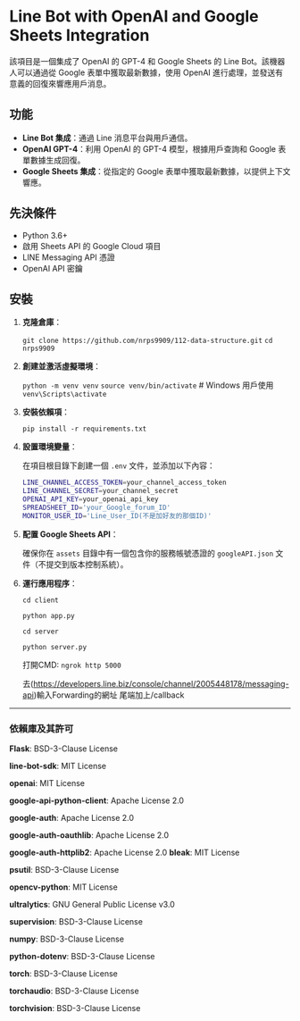 # Line Bot with OpenAI and Google Sheets Integration

該項目是一個集成了 OpenAI 的 GPT-4 和 Google Sheets 的 Line Bot。該機器人可以通過從 Google 表單中獲取最新數據，使用 OpenAI 進行處理，並發送有意義的回復來響應用戶消息。

## 功能

- **Line Bot 集成**：通過 Line 消息平台與用戶通信。
- **OpenAI GPT-4**：利用 OpenAI 的 GPT-4 模型，根據用戶查詢和 Google 表單數據生成回復。
- **Google Sheets 集成**：從指定的 Google 表單中獲取最新數據，以提供上下文響應。

## 先決條件

- Python 3.6+
- 啟用 Sheets API 的 Google Cloud 項目
- LINE Messaging API 憑證
- OpenAI API 密鑰

## 安裝


1. **克隆倉庫**：

   `git clone https://github.com/nrps9909/112-data-structure.git`
   `cd nrps9909`

2. **創建並激活虛擬環境**：

   `python -m venv venv`
   `source venv/bin/activate`  # Windows 用戶使用 `venv\Scripts\activate`

3. **安裝依賴項**：

   `pip install -r requirements.txt`

4. **設置環境變量**：

   在項目根目錄下創建一個 `.env` 文件，並添加以下內容：
   ```sh
   LINE_CHANNEL_ACCESS_TOKEN=your_channel_access_token
   LINE_CHANNEL_SECRET=your_channel_secret
   OPENAI_API_KEY=your_openai_api_key
   SPREADSHEET_ID='your_Google_forum_ID'
   MONITOR_USER_ID='Line_User_ID(不是加好友的那個ID)'
   ```
5. **配置 Google Sheets API**：

   確保你在 `assets` 目錄中有一個包含你的服務帳號憑證的 `googleAPI.json` 文件（不提交到版本控制系統）。

6. **運行應用程序**：

   `cd client`
   
   `python app.py`

   `cd server`
   
   `python server.py`

   打開CMD:
   `ngrok http 5000`

   去(https://developers.line.biz/console/channel/2005448178/messaging-api)輸入Forwarding的網址 尾端加上/callback


---

### 依賴庫及其許可

**Flask**: BSD-3-Clause License

**line-bot-sdk**: MIT License

**openai**: MIT License

**google-api-python-client**: Apache License 2.0

**google-auth**: Apache License 2.0

**google-auth-oauthlib**: Apache License 2.0

**google-auth-httplib2**: Apache License 2.0
**bleak**: MIT License

**psutil**: BSD-3-Clause License

**opencv-python**: MIT License

**ultralytics**: GNU General Public License v3.0

**supervision**: BSD-3-Clause License

**numpy**: BSD-3-Clause License

**python-dotenv**: BSD-3-Clause License

**torch**: BSD-3-Clause License

**torchaudio**: BSD-3-Clause License

**torchvision**: BSD-3-Clause License

